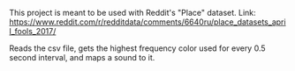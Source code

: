This project is meant to be used with Reddit's "Place" dataset.
Link: https://www.reddit.com/r/redditdata/comments/6640ru/place_datasets_april_fools_2017/

Reads the csv file, gets the highest frequency color used for every 0.5 second interval, and maps a sound to it.
